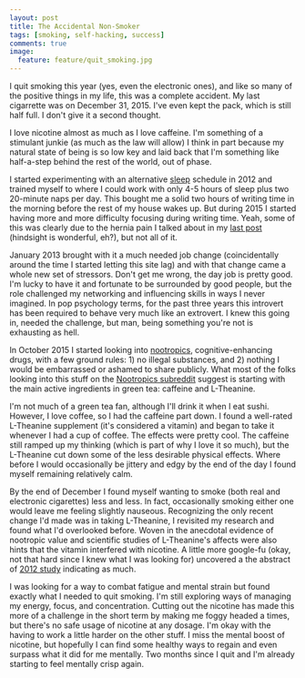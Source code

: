 ```yaml
---
layout: post
title: The Accidental Non-Smoker
tags: [smoking, self-hacking, success]
comments: true
image:
  feature: feature/quit_smoking.jpg
---
```


I quit smoking this year (yes, even the electronic ones), and like so many of the positive things in my life, this was a complete accident. My last cigarrette was on December 31, 2015. I've even kept the pack, which is still half full. I don't give it a second thought.

I love nicotine almost as much as I love caffeine. I'm something of a stimulant junkie (as much as the law will allow) I think in part because my natural state of being is so low key and laid back that I'm something like half-a-step behind the rest of the world, out of phase.

I started experimenting with an alternative [sleep](/tags/#sleep) schedule in 2012 and trained myself to where I could work with only 4-5 hours of sleep plus two 20-minute naps per day. This bought me a solid two hours of writing time in the morning before the rest of my house wakes up. But during 2015 I started having more and more difficulty focusing during writing time. Yeah, some of this was clearly due to the hernia pain I talked about in my [last post](/2016/01/10/getting-back-into-it/) (hindsight is wonderful, eh?), but not all of it.

January 2013 brought with it a much needed job change (coincidentally around the time I started letting this site lag) and with that change came a whole new set of stressors. Don't get me wrong, the day job is pretty good. I'm lucky to have it and fortunate to be surrounded by good people, but the role challenged my networking and influencing skills in ways I never imagined. In pop psychology terms, for the past three years this introvert has been required to behave very much like an extrovert. I knew this going in, needed the challenge, but man, being something you're not is exhausting as hell.

In October 2015 I started looking into [nootropics](https://en.wikipedia.org/wiki/Nootropic), cognitive-enhancing drugs, with a few ground rules: 1) no illegal substances, and 2) nothing I would be embarrassed or ashamed to share publicly. What most of the folks looking into this stuff on the [Nootropics subreddit](https://www.reddit.com/r/Nootropics/) suggest is starting with the main active ingredients in green tea: caffeine and L-Theanine.

I'm not much of a green tea fan, although I'll drink it when I eat sushi. However, I love coffee, so I had the caffeine part down. I found a well-rated L-Theanine supplement (it's considered a vitamin) and began to take it whenever I had a cup of coffee. The effects were pretty cool. The caffeine still ramped up my thinking (which is part of why I love it so much), but the L-Theanine cut down some of the less desirable physical effects. Where before I would occasionally be jittery and edgy by the end of the day I found myself remaining relatively calm.

By the end of December I found myself wanting to smoke (both real and electronic cigarettes) less and less. In fact, occasionally smoking either one would leave me feeling slightly nauseous. Recognizing the only recent change I'd made was in taking L-Theanine, I revisited my research and found what I'd overlooked before. Woven in the anecdotal evidence of nootropic value and scientific studies of L-Theanine's affects were also hints that the vitamin interfered with nicotine. A little more google-fu (okay, not that hard since I knew what I was looking for) uncovered a the abstract of [2012 study](http://www.ncbi.nlm.nih.gov/pubmed/23233221) indicating as much.

I was looking for a way to combat fatigue and mental strain but found exactly what I needed to quit smoking. I'm still exploring ways of managing my energy, focus, and concentration. Cutting out the nicotine has made this more of a challenge in the short term by making me foggy headed a times, but there's no safe usage of nicotine at any dosage. I'm okay with the having to work a little harder on the other stuff. I miss the mental boost of nicotine, but hopefully I can find some healthy ways to regain and even surpass what it did for me mentally. Two months since I quit and I'm already starting to feel mentally crisp again.
